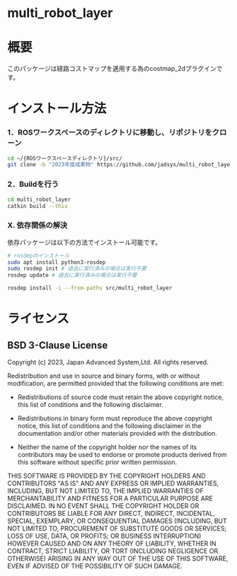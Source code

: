 multi_robot_layer
=======

概要
=======
このパッケージは経路コストマップを適用する為のcostmap_2dプラグインです。

インストール方法
=======
### 1．ROSワークスペースのディレクトリに移動し、リポジトリをクローン
```bash 
cd ~/{ROSワークスペースディレクトリ}/src/
git clone -b "2023年度成果物" https://github.com/jadsys/multi_robot_layer.git
```
### 2．Buildを行う
```bash 
cd multi_robot_layer
catkin build --this
```
### X. 依存関係の解決
依存パッケージは以下の方法でインストール可能です。
```bash
# rosdepのインストール
sudo apt install python3-rosdep
sudo rosdep init # 過去に実行済みの場合は実行不要
rosdep update # 過去に実行済みの場合は実行不要

rosdep install -i --from-paths src/multi_robot_layer
```

ライセンス
=======
## BSD 3-Clause License

Copyright (c) 2023, Japan Advanced System,Ltd.
All rights reserved.

Redistribution and use in source and binary forms, with or without
modification, are permitted provided that the following conditions are met:

* Redistributions of source code must retain the above copyright notice, this
  list of conditions and the following disclaimer.

* Redistributions in binary form must reproduce the above copyright notice,
  this list of conditions and the following disclaimer in the documentation
  and/or other materials provided with the distribution.

* Neither the name of the copyright holder nor the names of its contributors 
   may be used to endorse or promote products derived from this software 
   without specific prior written permission.

THIS SOFTWARE IS PROVIDED BY THE COPYRIGHT HOLDERS AND CONTRIBUTORS "AS IS"
AND ANY EXPRESS OR IMPLIED WARRANTIES, INCLUDING, BUT NOT LIMITED TO, THE
IMPLIED WARRANTIES OF MERCHANTABILITY AND FITNESS FOR A PARTICULAR PURPOSE ARE
DISCLAIMED. IN NO EVENT SHALL THE COPYRIGHT HOLDER OR CONTRIBUTORS BE LIABLE
FOR ANY DIRECT, INDIRECT, INCIDENTAL, SPECIAL, EXEMPLARY, OR CONSEQUENTIAL
DAMAGES (INCLUDING, BUT NOT LIMITED TO, PROCUREMENT OF SUBSTITUTE GOODS OR
SERVICES; LOSS OF USE, DATA, OR PROFITS; OR BUSINESS INTERRUPTION) HOWEVER
CAUSED AND ON ANY THEORY OF LIABILITY, WHETHER IN CONTRACT, STRICT LIABILITY,
OR TORT (INCLUDING NEGLIGENCE OR OTHERWISE) ARISING IN ANY WAY OUT OF THE USE
OF THIS SOFTWARE, EVEN IF ADVISED OF THE POSSIBILITY OF SUCH DAMAGE.
